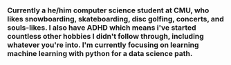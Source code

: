 ### Currently a he/him computer science student at CMU, who likes snowboarding, skateboarding, disc golfing, concerts, and souls-likes. I also have ADHD which means i've started countless other hobbies I didn't follow through, including whatever you're into. I'm currently focusing on learning machine learning with python for a data science path. 

<!--
**hunterethan/hunterethan** is a ✨ _special_ ✨ repository because its `README.md` (this file) appears on your GitHub profile.

Here are some ideas to get you started:

- 🔭 I’m currently working on ...
- 🌱 I’m currently learning ...
- 👯 I’m looking to collaborate on ...
- 🤔 I’m looking for help with ...
- 💬 Ask me about ...
- 📫 How to reach me: ...
- 😄 Pronouns: ...
- ⚡ Fun fact: ...
-->
